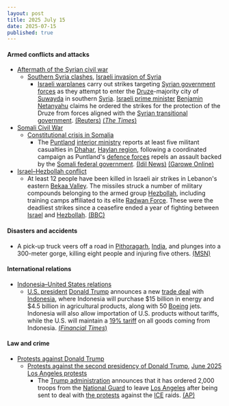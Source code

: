 ```yaml
---
layout: post
title: 2025 July 15
date: 2025-07-15
published: true
---
```



#### Armed conflicts and attacks

* [Aftermath of the Syrian civil war](https://en.wikipedia.org/wiki/Syrian_civil_war#Fall_of_the_Assad_regime,_transitional_government_(2024%E2%80%93present) "Syrian civil war")
  * [Southern Syria clashes](https://en.wikipedia.org/wiki/Southern_Syria_clashes_%28July_2025%E2%80%93present%29 "Southern Syria clashes (July 2025–present)"), [Israeli invasion of Syria](https://en.wikipedia.org/wiki/Israeli_invasion_of_Syria_%282024%E2%80%93present%29 "Israeli invasion of Syria (2024–present)")
    * [Israeli warplanes](https://en.wikipedia.org/wiki/Israeli_Air_Force "Israeli Air Force") carry out strikes targeting [Syrian government forces](https://en.wikipedia.org/wiki/Syrian_Armed_Forces "Syrian Armed Forces") as they attempt to enter the [Druze](https://en.wikipedia.org/wiki/Druze_in_Syria "Druze in Syria")-majority city of [Suwayda](https://en.wikipedia.org/wiki/Suwayda "Suwayda") in southern [Syria](https://en.wikipedia.org/wiki/Syria "Syria"). [Israeli prime minister](https://en.wikipedia.org/wiki/Prime_Minister_of_Israel "Prime Minister of Israel") [Benjamin Netanyahu](https://en.wikipedia.org/wiki/Benjamin_Netanyahu "Benjamin Netanyahu") claims he ordered the strikes for the protection of the Druze from forces aligned with the [Syrian transitional government](https://en.wikipedia.org/wiki/Syrian_transitional_government "Syrian transitional government"). [(Reuters)](https://www.reuters.com/world/middle-east/syrian-druze-leader-urges-local-fighters-confront-incoming-government-troops-2025-07-15/) [(*The Times*)](https://www.thetimes.com/world/middle-east/article/syria-druze-sweida-city-rgt326mvj)
* [Somali Civil War](https://en.wikipedia.org/wiki/Somali_Civil_War_%282009%E2%80%93present%29 "Somali Civil War (2009–present)")
  * [Constitutional crisis in Somalia](https://en.wikipedia.org/wiki/Constitutional_crisis_in_Somalia "Constitutional crisis in Somalia")
    * The [Puntland](https://en.wikipedia.org/wiki/Puntland "Puntland") [interior ministry](https://en.wikipedia.org/wiki/Ministry_of_Interior%2C_Federal_Affairs_and_Democratization "Ministry of Interior, Federal Affairs and Democratization") reports at least five militant casualties in [Dhahar](https://en.wikipedia.org/wiki/Dhahar "Dhahar"), [Haylan region](https://en.wikipedia.org/wiki/Haylan_region "Haylan region"), following a coordinated campaign as Puntland's [defence forces](https://en.wikipedia.org/wiki/Puntland_Dervish_Force "Puntland Dervish Force") repels an assault backed by the [Somali federal government](https://en.wikipedia.org/wiki/Somali_federal_government "Somali federal government"). [(Idil News)](https://www.idilnews.com/puntland-forces-repel-eastern-sool-terrorists-backed-by-villa-somalia-in-dhahar-mogadishus-proxy-war-exposed/) [(Garowe Online)](https://garoweonline.com/en/news/somalia/puntland-accuses-somali-federal-government-of-destabilizing-peaceful-regions)
* [Israel–Hezbollah conflict](https://en.wikipedia.org/wiki/Israel%E2%80%93Hezbollah_conflict "Israel–Hezbollah conflict")
  * At least 12 people have been killed in Israeli air strikes in Lebanon's eastern [Bekaa Valley](https://en.wikipedia.org/wiki/Bekaa_Valley "Bekaa Valley"). The missiles struck a number of military compounds belonging to the armed group [Hezbollah](https://en.wikipedia.org/wiki/Hezbollah "Hezbollah"), including training camps affiliated to its elite [Radwan Force](https://en.wikipedia.org/wiki/Radwan_Force "Radwan Force"). These were the deadliest strikes since a ceasefire ended a year of fighting between [Israel](https://en.wikipedia.org/wiki/Israel "Israel") and [Hezbollah](https://en.wikipedia.org/wiki/Hezbollah "Hezbollah"). [(BBC)](https://www.bbc.co.uk/news/articles/c4gdvngp0eeo)

#### Disasters and accidents

* A pick-up truck veers off a road in [Pithoragarh](https://en.wikipedia.org/wiki/Pithoragarh "Pithoragarh"), [India](https://en.wikipedia.org/wiki/India "India"), and plunges into a 300-meter gorge, killing eight people and injuring five others. [(MSN)](https://www.msn.com/en-in/news/India/8-killed-5-injured-as-vehicle-plunges-into-300-meter-gorge-in-pithoragarh-cm-dhami-orders-urgent-rescue-operations/ar-AA1IEzyh?ocid=BingNewsVerp)

#### International relations

* [Indonesia–United States relations](https://en.wikipedia.org/wiki/Indonesia%E2%80%93United_States_relations "Indonesia–United States relations")
  * [U.S. president](https://en.wikipedia.org/wiki/President_of_the_United_States "President of the United States") [Donald Trump](https://en.wikipedia.org/wiki/Donald_Trump "Donald Trump") announces a new [trade deal](https://en.wikipedia.org/wiki/Trade_agreement "Trade agreement") with [Indonesia](https://en.wikipedia.org/wiki/Indonesia "Indonesia"), where Indonesia will purchase $15 billion in energy and $4.5 billion in agricultural products, along with 50 [Boeing](https://en.wikipedia.org/wiki/Boeing "Boeing") jets. Indonesia will also allow importation of U.S. products without tariffs, while the U.S. will maintain a [19% tariff](https://en.wikipedia.org/wiki/Tariffs_in_the_second_Trump_administration "Tariffs in the second Trump administration") on all goods coming from Indonesia. [(*Financial Times*)](https://www.ft.com/content/bd753b35-816e-42be-9697-9f6f230fdd32)

#### Law and crime

* [Protests against Donald Trump](https://en.wikipedia.org/wiki/Protests_against_Donald_Trump "Protests against Donald Trump")
  * [Protests against the second presidency of Donald Trump](https://en.wikipedia.org/wiki/Protests_against_the_second_presidency_of_Donald_Trump "Protests against the second presidency of Donald Trump"), [June 2025 Los Angeles protests](https://en.wikipedia.org/wiki/June_2025_Los_Angeles_protests "June 2025 Los Angeles protests")
    * The [Trump administration](https://en.wikipedia.org/wiki/Second_presidency_of_Donald_Trump "Second presidency of Donald Trump") announces that it has ordered 2,000 troops from the [National Guard](https://en.wikipedia.org/wiki/National_Guard_%28United_States%29 "National Guard (United States)") to leave [Los Angeles](https://en.wikipedia.org/wiki/Los_Angeles "Los Angeles") after being sent to deal with [the protests](https://en.wikipedia.org/wiki/June_2025_Los_Angeles_protests "June 2025 Los Angeles protests") against the [ICE](https://en.wikipedia.org/wiki/United_States_Immigration_and_Customs_Enforcement "United States Immigration and Customs Enforcement") raids. [(AP)](https://apnews.com/article/immigration-raids-los-angeles-national-guard-4424658cc059df31317a83cb53c2b59e)
